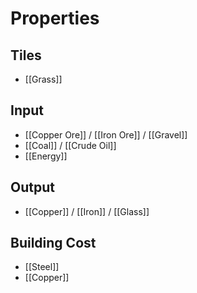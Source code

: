 # Properties
## Tiles
- [[Grass]]

## Input
- [[Copper Ore]] / [[Iron Ore]] / [[Gravel]]
- [[Coal]] / [[Crude Oil]]
- [[Energy]]

## Output
- [[Copper]] / [[Iron]] / [[Glass]]

## Building Cost
- [[Steel]]
- [[Copper]]